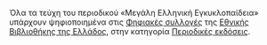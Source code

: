 Όλα τα τεύχη του περιοδικού «Μεγάλη Ελληνική Εγκυκλοπαίδεια» υπάρχουν ψηφιοποιημένα στις
[Φηφιακές συλλογές](https://digitalcollections.nlg.gr/index.html) της 
[Εθνικής Βιβλιοθήκης της Ελλάδος](https://www.nlg.gr/), στην κατηγορία
[Περιοδικές εκδόσεις](https://digitalcollections.nlg.gr/nlg-repo/dl/el/search.html?p.proto=/butterfly/backie/periodicals&p.collabKinds=NLG_ONLY).